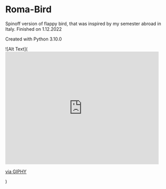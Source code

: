 # Roma-Bird
Spinoff version of flappy bird, that was inspired by my semester abroad in Italy. Finished on 1.12.2022

Created with Python 3.10.0 

![Alt Text](<iframe src="https://giphy.com/embed/6MTjcjxySPUwKswJsY" width="480" height="352" frameBorder="0" class="giphy-embed" allowFullScreen></iframe><p><a href="https://giphy.com/gifs/rome-flappy-flappybird-6MTjcjxySPUwKswJsY">via GIPHY</a></p>)
